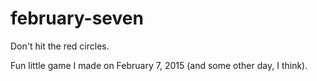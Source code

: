 # february-seven
Don't hit the red circles.

Fun little game I made on February 7, 2015 (and some other day, I think). 
